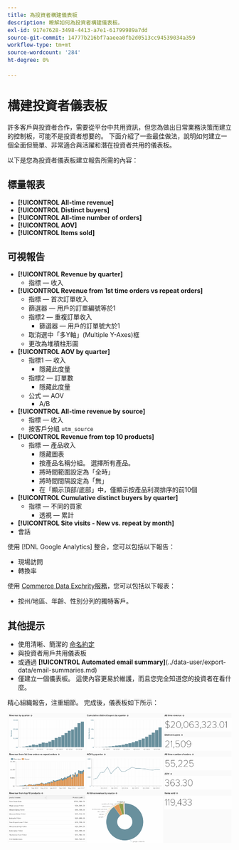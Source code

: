 ```yaml
---
title: 為投資者構建儀表板
description: 瞭解如何為投資者構建儀表板。
exl-id: 917e7628-3498-4413-a7e1-61799989a7dd
source-git-commit: 14777b216bf7aaeea0fb2d0513cc94539034a359
workflow-type: tm+mt
source-wordcount: '284'
ht-degree: 0%

---
```


# 構建投資者儀表板

許多客戶與投資者合作，需要從平台中共用資訊，但您為做出日常業務決策而建立的控制板，可能不是投資者想要的。 下面介紹了一些最佳做法，說明如何建立一個全面但簡單、非常適合與活躍和潛在投資者共用的儀表板。

以下是您為投資者儀表板建立報告所需的內容：

## 標量報表

* **[!UICONTROL All-time revenue]**
* **[!UICONTROL Distinct buyers]**
* **[!UICONTROL All-time number of orders]**
* **[!UICONTROL AOV]**
* **[!UICONTROL Items sold]**

## 可視報告

* **[!UICONTROL Revenue by quarter]**
   * 指標 — 收入
* **[!UICONTROL Revenue from 1st time orders vs repeat orders]**
   * 指標 — 首次訂單收入
   * 篩選器 — 用戶的訂單編號等於1
   * 指標2 — 重複訂單收入
      * 篩選器 — 用戶的訂單號大於1
   * 取消選中「多Y軸」(Multiple Y-Axes)框
   * 更改為堆積柱形圖
* **[!UICONTROL AOV by quarter]**
   * 指標1 — 收入
      * 隱藏此度量
   * 指標2 — 訂單數
      * 隱藏此度量
   * 公式 — AOV
      * A/B
* **[!UICONTROL All-time revenue by source]**
   * 指標 — 收入
   * 按客戶分組 `utm_source`
* **[!UICONTROL Revenue from top 10 products]**
   * 指標 — 產品收入
      * 隱藏圖表
      * 按產品名稱分組。 選擇所有產品。
      * 將時間範圍設定為「全時」
      * 將時間間隔設定為「無」
      * 在「顯示頂部/底部」中，僅顯示按產品利潤排序的前10個
* **[!UICONTROL Cumulative distinct buyers by quarter]**
   * 指標 — 不同的買家
      * 透視 — 累計
* **[!UICONTROL Site visits - New vs. repeat by month]**
* 會話

使用 [!DNL Google Analytics] 整合，您可以包括以下報告：

* 現場訪問
* 轉換率

使用 [Commerce Data Exchrity服務](https://business.adobe.com/products/magento/magento-commerce.html)，您可以包括以下報表：

* 按州/地區、年齡、性別分列的獨特客戶。

## 其他提示

* 使用清晰、簡潔的 [命名約定](../best-practices/naming-elements.md)
* 與投資者用戶共用儀表板
* 或通過 **[!UICONTROL Automated email summary]**(../data-user/export-data/email-summaries.md)
* 僅建立一個儀表板。 這使內容更易於維護，而且您完全知道您的投資者在看什麼。

精心組織報告，注重細節。 完成後，儀表板如下所示：

![](../../mbi/assets/investor-dboard-example.png)
